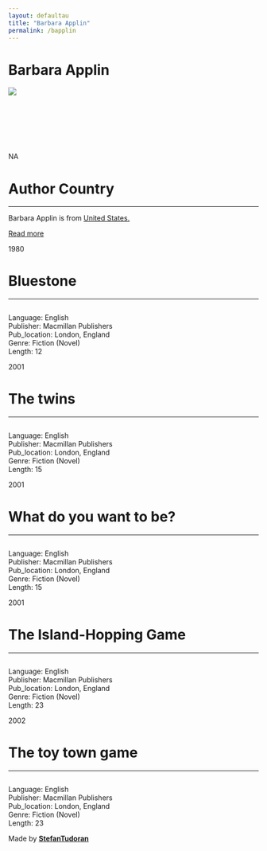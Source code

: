 ```yaml
---
layout: defaultau
title: "Barbara Applin"
permalink: /bapplin
---
```

<!-- partial:index.partial.html -->
<div class="content">
    <h1>Barbara Applin</h1>
    <div class="quote">
        <div><img src="NA" class="logo"></div>
    </div>
    <div class="timeline">
        <div style="padding-bottom:100px;"></div>
        <div class="block">
            <div class="date right"><p class="right"> NA </p></div>
            <div class="dot"></div>
            <div class="left first">
            <div class="author_country">
                <h1>Author Country</h1><hr>
            <div class="aclocation"><p>Barbara Applin is from <a href="http://localhost:4000/1"> United States.</a></p></div>
              <div class="acreadmore">  <a href="NA" target="_blank">Read more</a></div>
            </div>
            </div>
        </div>
        <div class="block">
            <div class="date left"><p class="left">1980</p></div>
            <div class="dot"></div>
            <div class="right">
                <h1>Bluestone</h1><hr>
                <p><img src=""></p>
                <p>
                Language: English<br/>
                Publisher: Macmillan Publishers<br/>
                Pub_location: London, England<br/>
                Genre: Fiction (Novel)<br/>
                Length: 12</p>
            </div>
        </div>
        <div class="block">
            <div class="date right"><p class="right">2001</p></div>
            <div class="dot"></div>
            <div class="left hide">
                <h1>The twins</h1><hr>
                <p><img src=""></p>
                <p>Language: English<br/>
                Publisher: Macmillan Publishers<br/>
                Pub_location: London, England<br/>
                Genre: Fiction (Novel)<br/>
                Length: 15</p>
            </div>
        </div>
        <div class="block">
            <div class="date left"><p class="left">2001</p></div>
            <div class="dot"></div>
            <div class="right hide">
                <h1>What do you want to be?</h1><hr>
                <p><img src=""></p>
                <p>Language: English<br/>
                Publisher: Macmillan Publishers<br/>
                Pub_location: London, England<br/>
                Genre: Fiction (Novel)<br/>
                Length: 15</p>
            </div>
        </div>
        <div class="block">
            <div class="date right"><p class="right">2001</p></div>
            <div class="dot"></div>
            <div class="left hide">
                <h1>The Island-Hopping Game</h1><hr>
                <p><img src=""></p>
                <p>Language: English<br/>
                Publisher: Macmillan Publishers<br/>
                Pub_location: London, England<br/>
                Genre: Fiction (Novel)<br/>
                Length: 23</p>
            </div>
        </div>
        <div class="block">
            <div class="date left"><p class="left">2002</p></div>
            <div class="dot"></div>
            <div class="right hide">
                <h1>The toy town game</h1><hr>
                <p><img src=""></p>
                <p>Language: English<br/>
                Publisher: Macmillan Publishers<br/>
                Pub_location: London, England<br/>
                Genre: Fiction (Novel)<br/>
                Length: 23</p>
            </div>
        </div>
        <div id="footer">
        <p id="copyright">Made by&nbsp;<strong><a href="https://www.linkedin.com/in/nicolae-stefan-tudoran-b02291127/" target="_blank">StefanTudoran</a></strong></p>
    </div>
</div>
<!-- partial -->
  <script src='https://cdnjs.cloudflare.com/ajax/libs/jquery/3.1.1/jquery.min.js'></script><script  src="assets/js/authorscript.js"></script>
